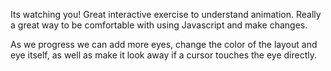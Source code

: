 Its watching you! Great interactive exercise to understand animation. Really a great way to be comfortable with using Javascript and make changes.

As we progress we can add more eyes, change the color of the layout and eye itself, as well as make it look away if a cursor touches the eye directly. 
